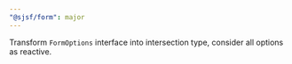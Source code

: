 ```yaml
---
"@sjsf/form": major
---
```


Transform `FormOptions` interface into intersection type, consider all options as reactive.
